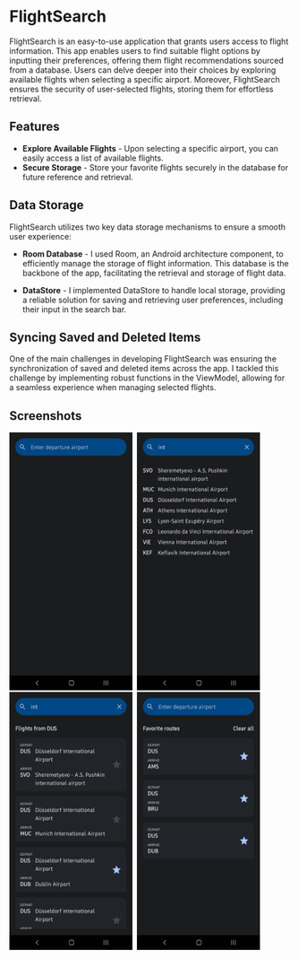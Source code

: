 # FlightSearch
FlightSearch is an easy-to-use application that grants users access to flight information. This app enables users to find suitable flight options by inputting their preferences, offering them flight recommendations sourced from a database. Users can delve deeper into their choices by exploring available flights when selecting a specific airport. Moreover, FlightSearch ensures the security of user-selected flights, storing them for effortless retrieval.

## Features
- **Explore Available Flights** - Upon selecting a specific airport, you can easily access a list of available flights.
- **Secure Storage** - Store your favorite flights securely in the database for future reference and retrieval.

## Data Storage
FlightSearch utilizes two key data storage mechanisms to ensure a smooth user experience:

- **Room Database** - I used Room, an Android architecture component, to efficiently manage the storage of flight information. This database is the backbone of the app, facilitating the retrieval and storage of flight data.


- **DataStore** - I implemented DataStore to handle local storage, providing a reliable solution for saving and retrieving user preferences, including their input in the search bar.

## Syncing Saved and Deleted Items
One of the main challenges in developing FlightSearch was ensuring the synchronization of saved and deleted items across the app. I tackled this challenge by implementing robust functions in the ViewModel, allowing for a seamless experience when managing selected flights.

## Screenshots
<p align="left">
    <img src="1.png" alt="Main Page" width="220" height="460">&nbsp;
    <img src="2.png" alt="Search Page" width="220" height="460">&nbsp;
    <img src="3 1.png" alt="Results Page" width="220" height="460">&nbsp;
    <img src="4.png" alt="Main Page After Saving Items" width="220" height="460">
</p>
